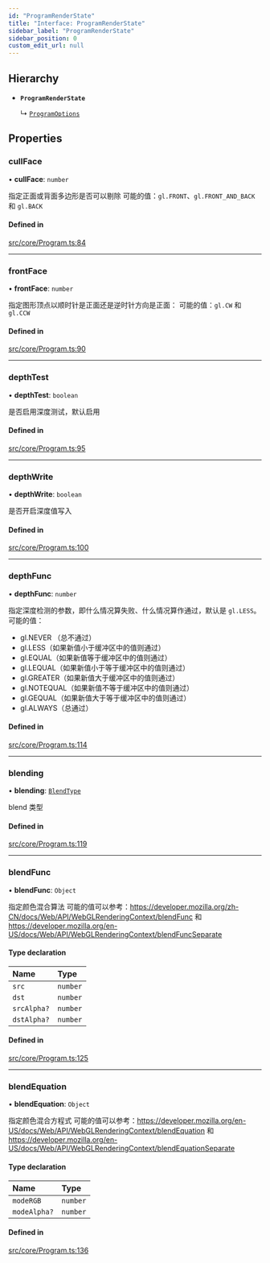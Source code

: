 ```yaml
---
id: "ProgramRenderState"
title: "Interface: ProgramRenderState"
sidebar_label: "ProgramRenderState"
sidebar_position: 0
custom_edit_url: null
---
```


## Hierarchy

- **`ProgramRenderState`**

  ↳ [`ProgramOptions`](ProgramOptions.md)

## Properties

### cullFace

• **cullFace**: `number`

指定正面或背面多边形是否可以剔除
可能的值：`gl.FRONT`、`gl.FRONT_AND_BACK` 和 `gl.BACK`

#### Defined in

[src/core/Program.ts:84](https://github.com/sakitam-gis/vis-engine/blob/master/src/core/Program.ts#L84)

___

### frontFace

• **frontFace**: `number`

指定图形顶点以顺时针是正面还是逆时针方向是正面：
可能的值：`gl.CW` 和 `gl.CCW`

#### Defined in

[src/core/Program.ts:90](https://github.com/sakitam-gis/vis-engine/blob/master/src/core/Program.ts#L90)

___

### depthTest

• **depthTest**: `boolean`

是否启用深度测试，默认启用

#### Defined in

[src/core/Program.ts:95](https://github.com/sakitam-gis/vis-engine/blob/master/src/core/Program.ts#L95)

___

### depthWrite

• **depthWrite**: `boolean`

是否开启深度值写入

#### Defined in

[src/core/Program.ts:100](https://github.com/sakitam-gis/vis-engine/blob/master/src/core/Program.ts#L100)

___

### depthFunc

• **depthFunc**: `number`

指定深度检测的参数，即什么情况算失败、什么情况算作通过，默认是 `gl.LESS`。
可能的值：
- gl.NEVER （总不通过）
- gl.LESS（如果新值小于缓冲区中的值则通过）
- gl.EQUAL（如果新值等于缓冲区中的值则通过）
- gl.LEQUAL（如果新值小于等于缓冲区中的值则通过）
- gl.GREATER（如果新值大于缓冲区中的值则通过）
- gl.NOTEQUAL（如果新值不等于缓冲区中的值则通过）
- gl.GEQUAL（如果新值大于等于缓冲区中的值则通过）
- gl.ALWAYS（总通过）

#### Defined in

[src/core/Program.ts:114](https://github.com/sakitam-gis/vis-engine/blob/master/src/core/Program.ts#L114)

___

### blending

• **blending**: [`BlendType`](../enums/BlendType.md)

blend 类型

#### Defined in

[src/core/Program.ts:119](https://github.com/sakitam-gis/vis-engine/blob/master/src/core/Program.ts#L119)

___

### blendFunc

• **blendFunc**: `Object`

指定颜色混合算法
可能的值可以参考：https://developer.mozilla.org/zh-CN/docs/Web/API/WebGLRenderingContext/blendFunc 和 https://developer.mozilla.org/en-US/docs/Web/API/WebGLRenderingContext/blendFuncSeparate

#### Type declaration

| Name | Type |
| :------ | :------ |
| `src` | `number` |
| `dst` | `number` |
| `srcAlpha?` | `number` |
| `dstAlpha?` | `number` |

#### Defined in

[src/core/Program.ts:125](https://github.com/sakitam-gis/vis-engine/blob/master/src/core/Program.ts#L125)

___

### blendEquation

• **blendEquation**: `Object`

指定颜色混合方程式
可能的值可以参考：https://developer.mozilla.org/en-US/docs/Web/API/WebGLRenderingContext/blendEquation 和 https://developer.mozilla.org/en-US/docs/Web/API/WebGLRenderingContext/blendEquationSeparate

#### Type declaration

| Name | Type |
| :------ | :------ |
| `modeRGB` | `number` |
| `modeAlpha?` | `number` |

#### Defined in

[src/core/Program.ts:136](https://github.com/sakitam-gis/vis-engine/blob/master/src/core/Program.ts#L136)
